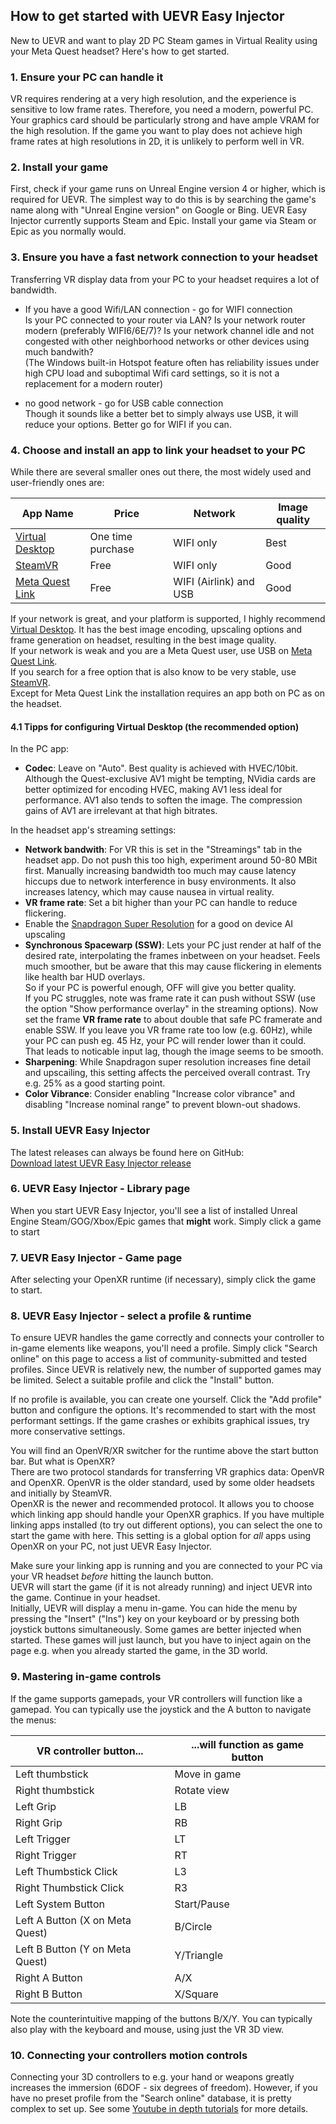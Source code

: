 ## How to get started with UEVR Easy Injector
New to UEVR and want to play 2D PC Steam games in Virtual Reality using your Meta Quest headset? Here's how to get started.

### 1. Ensure your PC can handle it
VR requires rendering at a very high resolution, and the experience is sensitive to low frame rates. Therefore, you need a modern, powerful PC. Your graphics card should be particularly strong and have ample VRAM for the high resolution. If the game you want to play does not achieve high frame rates at high resolutions in 2D, it is unlikely to perform well in VR.

### 2. Install your game
First, check if your game runs on Unreal Engine version 4 or higher, which is required for UEVR. The simplest way to do this is by searching the game's name along with "Unreal Engine version" on Google or Bing. UEVR Easy Injector currently supports Steam and Epic. Install your game via Steam or Epic as you normally would.

### 3. Ensure you have a fast network connection to your headset
Transferring VR display data from your PC to your headset requires a lot of bandwidth.

- If you have a good Wifi/LAN connection - go for WIFI connection  
Is your PC connected to your router via LAN? Is your network router modern (preferably WIFI6/6E/7)? 
Is your network channel idle and not congested with other neighborhood networks or other devices using much bandwith?  
(The Windows built-in Hotspot feature often has reliability issues under high CPU load and suboptimal Wifi card settings, so it is not a replacement for a modern router)

- no good network - go for USB cable connection  
Though it sounds like a better bet to simply always use USB, it will reduce your options. Better go for WIFI if you can.

### 4. Choose and install an app to link your headset to your PC
While there are several smaller ones out there, the most widely used and user-friendly ones are:

| App Name | Price | Network | Image quality |
|----------|-------|---------|---------------|
| [Virtual Desktop](https://www.vrdesktop.net/) | One time purchase | WIFI only | Best | 
| [SteamVR](https://store.steampowered.com/app/250820/SteamVR/) | Free | WIFI only | Good |
| [Meta Quest Link](https://www.meta.com/en-us/help/quest/pcvr/) | Free  | WIFI (Airlink) and USB | Good |

If your network is great, and your platform is supported, I highly recommend [Virtual Desktop](https://www.vrdesktop.net/).
It has the best image encoding, upscaling options and frame generation on headset, resulting in the best image quality.  
If your network is weak and you are a Meta Quest user, use USB on [Meta Quest Link](https://www.meta.com/en-us/help/quest/pcvr/).  
If you search for a free option that is also know to be very stable, use [SteamVR](https://store.steampowered.com/app/250820/SteamVR/).  
Except for Meta Quest Link the installation requires an app both on PC as on the headset.

#### 4.1 Tipps for configuring Virtual Desktop (the recommended option)
In the PC app:
* __Codec__: Leave on "Auto". Best quality is achieved with HVEC/10bit. Although the Quest-exclusive AV1 might be tempting, NVidia cards are better optimized for encoding HVEC, making AV1 less ideal for performance. AV1 also tends to soften the image. The compression gains of AV1 are irrelevant at that high bitrates.

In the headset app's streaming settings:
* __Network bandwith__: For VR this is set in the "Streamings" tab in the headset app. Do not push this too high, experiment around 50-80 MBit first. Manually increasing bandwidth too much may cause latency hiccups due to network interference in busy environments. It also increases latency, which may cause nausea in virtual reality.
* __VR frame rate__: Set a bit higher than your PC can handle to reduce flickering.
* Enable the [Snapdragon Super Resolution](https://www.qualcomm.com/developer/blog/2023/04/using-super-resolution-boost-resolution-virtual-reality) for a good on device AI upscaling
* __Synchronous Spacewarp (SSW)__: Lets your PC just render at half of the desired rate, interpolating the frames inbetween on your headset. Feels much smoother, but be aware that this may cause flickering in elements like health bar HUD overlays.  
So if your PC is powerful enough, OFF will give you better quality.  
If you PC struggles, note was frame rate it can push without SSW (use the option "Show performance overlay" in the streaming options). Now set the frame __VR frame rate__ to about double that safe PC framerate and enable SSW. If you leave you VR frame rate too low (e.g. 60Hz), while your PC can push eg. 45 Hz, your PC will render lower than it could. That leads to noticable input lag, though the image seems to be smooth.
* __Sharpening__: While Snapdragon super resolution increases fine detail and upscailing, this setting affects the perceived overall contrast. Try e.g. 25% as a good starting point.
* __Color Vibrance__: Consider enabling "Increase color vibrance" and disabling "Increase nominal range" to prevent blown-out shadows.

### 5. Install UEVR Easy Injector
The latest releases can always be found here on GitHub:  
<a href="https://github.com/oduis/UEVRDeluxe/releases" class="download-link">Download latest UEVR Easy Injector release</a>

### 6. UEVR Easy Injector - Library page
When you start UEVR Easy Injector, you'll see a list of installed Unreal Engine Steam/GOG/Xbox/Epic games that __might__ work. Simply click a game to start

### 7. UEVR Easy Injector - Game page
 
After selecting your OpenXR runtime (if necessary), simply click the game to start.

### 8. UEVR Easy Injector - select a profile & runtime
To ensure UEVR handles the game correctly and connects your controller to in-game elements like weapons, you'll need a profile. Simply click "Search online" on this page to access a list of community-submitted and tested profiles. Since UEVR is relatively new, the number of supported games may be limited. Select a suitable profile and click the "Install" button.

If no profile is available, you can create one yourself. Click the "Add profile" button and configure the options. It's recommended to start with the most performant settings. If the game crashes or exhibits graphical issues, try more conservative settings.

You will find an OpenVR/XR switcher for the runtime above the start button bar. But what is OpenXR?  
There are two protocol standards for transferring VR graphics data: OpenVR and OpenXR. OpenVR is the older standard, used by some older headsets and initially by SteamVR.  
OpenXR is the newer and recommended protocol. It allows you to choose which linking app should handle your OpenXR graphics. If you have multiple linking apps installed (to try out different options), you can select the one to start the game with here. This setting is a global option for *all* apps using OpenXR on your PC, not just UEVR Easy Injector. 

Make sure your linking app is running and you are connected to your PC via your VR headset *before* hitting the launch button.  
UEVR will start the game (if it is not already running) and inject UEVR into the game. Continue in your headset.  
Initially, UEVR will display a menu in-game. You can hide the menu by pressing the "Insert" ("Ins") key on your keyboard or by pressing both joystick buttons simultaneously.
Some games are better injected when started. These games will just launch, but you have to inject again on the page e.g. when you already started the game, in the 3D world.

### 9. Mastering in-game controls
If the game supports gamepads, your VR controllers will function like a gamepad. You can typically use the joystick and the A button to navigate the menus:

| VR controller button... | ...will function as game button |
|----------------------|------------------------------|
| Left thumbstick | Move in game |
| Right thumbstick | Rotate view |
| Left Grip | LB |
| Right Grip | RB |
| Left Trigger | LT |
| Right Trigger | RT |
| Left Thumbstick Click | L3 |
| Right Thumbstick Click | R3 |
| Left System Button | Start/Pause |
| Left A Button (X on Meta Quest) | B/Circle |
| Left B Button (Y on Meta Quest) | Y/Triangle |
| Right A Button | A/X |
| Right B Button | X/Square |

Note the counterintuitive mapping of the buttons B/X/Y.
You can typically also play with the keyboard and mouse, using just the VR 3D view.

### 10. Connecting your controllers motion controls
Connecting your 3D controllers to e.g. your hand or weapons greatly increases the immersion (6DOF - six degrees of freedom).
However, if you have no preset profile from the "Search online" database, it is pretty complex to set up.
See some [Youtube in depth tutorials](https://www.youtube.com/watch?v=4ccaX8Hr1JU) for more details.
